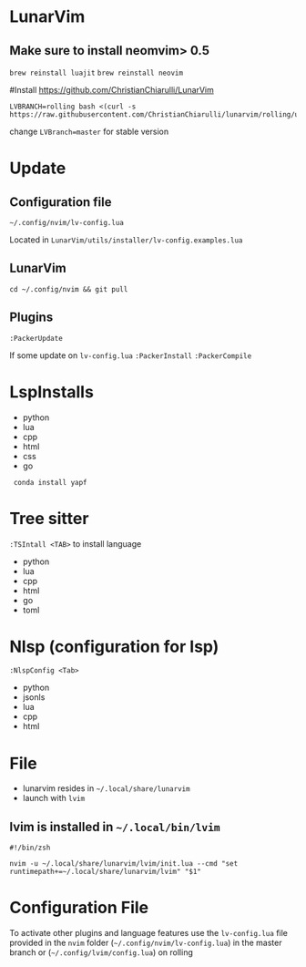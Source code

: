 # LunarVim

## Make sure to install neomvim> 0.5
`brew reinstall luajit`
`brew reinstall neovim`

#Install
https://github.com/ChristianChiarulli/LunarVim
```
LVBRANCH=rolling bash <(curl -s https://raw.githubusercontent.com/ChristianChiarulli/lunarvim/rolling/utils/installer/install.sh)
```
change `LVBranch=master` for stable version


# Update

## Configuration file
`~/.config/nvim/lv-config.lua`

Located in `LunarVim/utils/installer/lv-config.examples.lua`

## LunarVim
`cd ~/.config/nvim && git pull`


## Plugins
`:PackerUpdate`


If some update on `lv-config.lua`
`:PackerInstall`
`:PackerCompile`

# LspInstalls

* python
* lua
* cpp
* html
* css
* go

`` conda install yapf``


# Tree sitter 
`:TSIntall <TAB>` to install language
* python
* lua
* cpp
* html
* go
* toml


# Nlsp  (configuration for lsp)
`:NlspConfig <Tab>`
* python
* jsonls
* lua
* cpp
* html

# File
* lunarvim resides in `~/.local/share/lunarvim`
* launch with `lvim`
## lvim is installed in `~/.local/bin/lvim`

```
#!/bin/zsh

nvim -u ~/.local/share/lunarvim/lvim/init.lua --cmd "set runtimepath+=~/.local/share/lunarvim/lvim" "$1"
```

# Configuration File

To activate other plugins and language features use the `lv-config.lua` file provided in the `nvim` folder (`~/.config/nvim/lv-config.lua`) in the master branch or (`~/.config/lvim/config.lua`) on rolling
